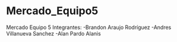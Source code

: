 # Mercado_Equipo5
Mercado Equipo 5
Integrantes: 
 -Brandon Araujo Rodríguez
 -Andres Villanueva Sanchez
 -Alan Pardo Alanis
